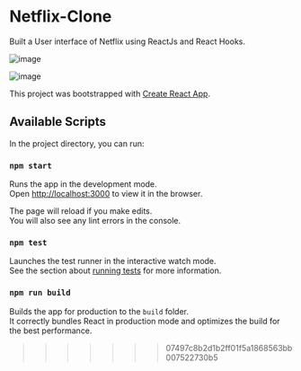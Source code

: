 # Netflix-Clone
Built a User interface of Netflix using ReactJs and React Hooks.

![image](https://user-images.githubusercontent.com/33049885/120086661-6265d880-c0fe-11eb-8c76-8128216d9702.png)

![image](https://user-images.githubusercontent.com/33049885/120086672-8cb79600-c0fe-11eb-8b26-4683cf57047c.png)


This project was bootstrapped with [Create React App](https://github.com/facebook/create-react-app).

## Available Scripts

In the project directory, you can run:

### `npm start`

Runs the app in the development mode.<br />
Open [http://localhost:3000](http://localhost:3000) to view it in the browser.

The page will reload if you make edits.<br />
You will also see any lint errors in the console.

### `npm test`

Launches the test runner in the interactive watch mode.<br />
See the section about [running tests](https://facebook.github.io/create-react-app/docs/running-tests) for more information.

### `npm run build`

Builds the app for production to the `build` folder.<br />
It correctly bundles React in production mode and optimizes the build for the best performance.


>>>>>>> 07497c8b2d1b2ff01f5a1868563bb007522730b5
